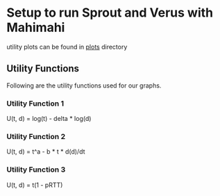 # Setup to run Sprout and Verus with Mahimahi

utility plots can be found in [plots](plots) directory

## Utility Functions

Following are the utility functions used for our graphs.

### Utility Function 1

U(t, d) = log(t) - delta * log(d)

### Utility Function 2

U(t, d) = t^a - b * t * d(d)/dt

### Utility Function 3

U(t, d) = t(1 - pRTT)
